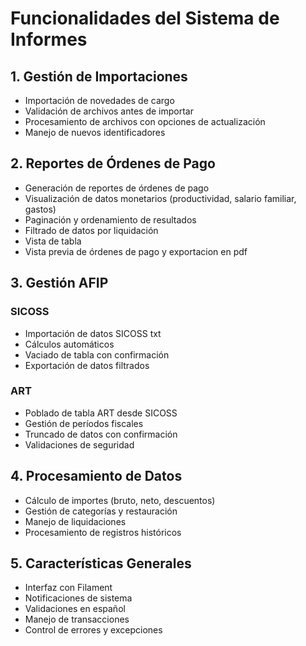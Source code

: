 # Funcionalidades del Sistema de Informes

## 1. Gestión de Importaciones

- Importación de novedades de cargo
- Validación de archivos antes de importar
- Procesamiento de archivos con opciones de actualización
- Manejo de nuevos identificadores

## 2. Reportes de Órdenes de Pago

- Generación de reportes de órdenes de pago
- Visualización de datos monetarios (productividad, salario familiar, gastos)
- Paginación y ordenamiento de resultados
- Filtrado de datos por liquidación
- Vista de tabla
- Vista previa de órdenes de pago y exportacion en pdf

## 3. Gestión AFIP

### SICOSS

- Importación de datos SICOSS txt
- Cálculos automáticos
- Vaciado de tabla con confirmación
- Exportación de datos filtrados

### ART

- Poblado de tabla ART desde SICOSS
- Gestión de períodos fiscales
- Truncado de datos con confirmación
- Validaciones de seguridad

## 4. Procesamiento de Datos

- Cálculo de importes (bruto, neto, descuentos)
- Gestión de categorías y restauración
- Manejo de liquidaciones
- Procesamiento de registros históricos

## 5. Características Generales

- Interfaz con Filament
- Notificaciones de sistema
- Validaciones en español
- Manejo de transacciones
- Control de errores y excepciones

